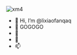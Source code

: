 ![xm4](https://user-images.githubusercontent.com/48596548/157202825-33186e36-1170-4083-8eaa-ec264fe17713.png)
- 👋 Hi, I’m @lixiaofanqaq
- 👀 GOGOGO
- 🌱 
- 💞️ 
- 📫 

<!---
lixiaofanqaq/lixiaofanqaq is a ✨ special ✨ repository because its `README.md` (this file) appears on your GitHub profile.
You can click the Preview link to take a look at your changes.
--->
